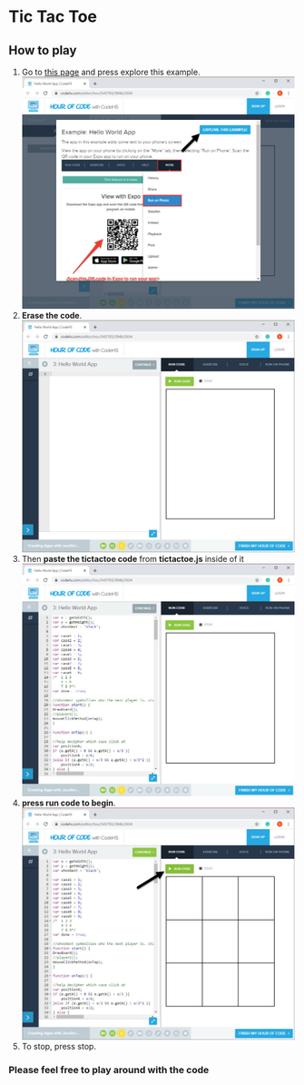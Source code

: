 # Tic Tac Toe
## How to play
1. Go to [this page](https://codehs.com/editor/hoc/543783/3846/2654) and press explore this example. 
![You should go to this page](explore.jpg) 
1. __Erase the code__.
![](erase.jpg)
1. Then __paste the tictactoe code__ from __tictactoe.js__ inside of it 
![](paste.jpg)
1. __press run code to begin__.
![](run.jpg)
1. To stop, press stop. 
### Please feel free to play around with the code 
  


 
